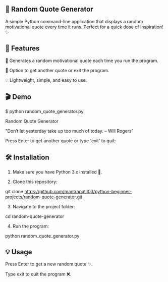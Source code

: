 ## 🌟 Random Quote Generator

A simple Python command-line application that displays a random motivational quote every time it runs. Perfect for a quick dose of inspiration! ✨

## 🚀 Features

📝 Generates a random motivational quote each time you run the program.

🔄 Option to get another quote or exit the program.

💡 Lightweight, simple, and easy to use.


## 🎬 Demo

$ python random_quote_generator.py

Random Quote Generator

"Don’t let yesterday take up too much of today. – Will Rogers"

Press Enter to get another quote or type 'exit' to quit:

## 🛠 Installation

1. Make sure you have Python 3.x installed 🐍.


2. Clone this repository:



git clone https://github.com/mantrapatil03/python-beginner-projects/random-quote-generator.git


3. Navigate to the project folder:



cd random-quote-generator

4. Run the program:



python random_quote_generator.py

## 💡 Usage

Press Enter to get a new random quote ✨.

Type exit to quit the program ❌.
